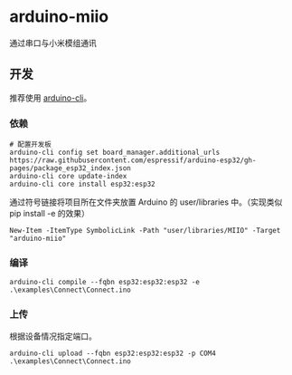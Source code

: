 # arduino-miio

通过串口与小米模组通讯

## 开发

推荐使用 [arduino-cli](https://arduino.github.io/arduino-cli/)。

### 依赖

```shell
# 配置开发板
arduino-cli config set board_manager.additional_urls https://raw.githubusercontent.com/espressif/arduino-esp32/gh-pages/package_esp32_index.json
arduino-cli core update-index
arduino-cli core install esp32:esp32
```

通过符号链接将项目所在文件夹放置 Arduino 的 user/libraries 中。（实现类似 pip install -e 的效果）

```pwsh
New-Item -ItemType SymbolicLink -Path "user/libraries/MIIO" -Target "arduino-miio"
```

### 编译

`arduino-cli compile --fqbn esp32:esp32:esp32 -e .\examples\Connect\Connect.ino`

### 上传

根据设备情况指定端口。

`arduino-cli upload --fqbn esp32:esp32:esp32 -p COM4 .\examples\Connect\Connect.ino`

